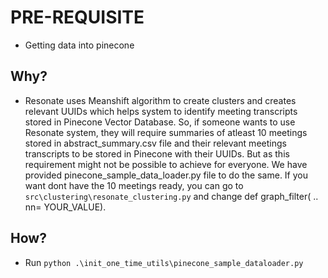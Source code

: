 # PRE-REQUISITE

- Getting data into pinecone

## Why?
- Resonate uses Meanshift algorithm to create clusters and creates relevant UUIDs which helps system to identify meeting transcripts stored in Pinecone Vector Database. So, if someone wants to use Resonate system, they will require summaries of atleast 10 meetings stored in abstract_summary.csv file and their relevant meetings transcripts to be stored in Pinecone with their UUIDs. But as this requirement might not be possible to achieve for everyone. We have provided pinecone_sample_data_loader.py file to do the same. If you want dont have the 10 meetings ready, you can go to `src\clustering\resonate_clustering.py` and change def graph_filter( .. nn= YOUR_VALUE).

## How?
- Run `python .\init_one_time_utils\pinecone_sample_dataloader.py`